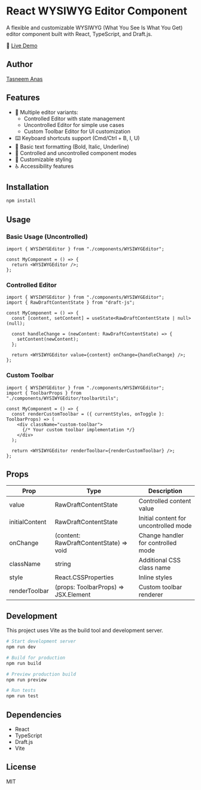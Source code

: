 # React WYSIWYG Editor Component

A flexible and customizable WYSIWYG (What You See Is What You Get) editor component built with React, TypeScript, and Draft.js.

🔗 [Live Demo](https://tasneemanas48.github.io/wysiwyg-editor/)


## Author

[Tasneem Anas](https://www.linkedin.com/in/tasneem-anas/)

## Features

- 🎨 Multiple editor variants:
  - Controlled Editor with state management
  - Uncontrolled Editor for simple use cases
  - Custom Toolbar Editor for UI customization
- ⌨️ Keyboard shortcuts support (Cmd/Ctrl + B, I, U)
- 🎯 Basic text formatting (Bold, Italic, Underline)
- 🔄 Controlled and uncontrolled component modes
- 💅 Customizable styling
- ♿ Accessibility features

## Installation

```bash
npm install
```

## Usage

### Basic Usage (Uncontrolled)

```tsx
import { WYSIWYGEditor } from "./components/WYSIWYGEditor";

const MyComponent = () => {
  return <WYSIWYGEditor />;
};
```

### Controlled Editor

```tsx
import { WYSIWYGEditor } from "./components/WYSIWYGEditor";
import { RawDraftContentState } from "draft-js";

const MyComponent = () => {
  const [content, setContent] = useState<RawDraftContentState | null>(null);

  const handleChange = (newContent: RawDraftContentState) => {
    setContent(newContent);
  };

  return <WYSIWYGEditor value={content} onChange={handleChange} />;
};
```

### Custom Toolbar

```tsx
import { WYSIWYGEditor } from "./components/WYSIWYGEditor";
import { ToolbarProps } from "./components/WYSIWYGEditor/toolbarUtils";

const MyComponent = () => {
  const renderCustomToolbar = ({ currentStyles, onToggle }: ToolbarProps) => (
    <div className="custom-toolbar">
      {/* Your custom toolbar implementation */}
    </div>
  );

  return <WYSIWYGEditor renderToolbar={renderCustomToolbar} />;
};
```

## Props

| Prop           | Type                                    | Description                           |
| -------------- | --------------------------------------- | ------------------------------------- |
| value          | RawDraftContentState                    | Controlled content value              |
| initialContent | RawDraftContentState                    | Initial content for uncontrolled mode |
| onChange       | (content: RawDraftContentState) => void | Change handler for controlled mode    |
| className      | string                                  | Additional CSS class name             |
| style          | React.CSSProperties                     | Inline styles                         |
| renderToolbar  | (props: ToolbarProps) => JSX.Element    | Custom toolbar renderer               |

## Development

This project uses Vite as the build tool and development server.

```bash
# Start development server
npm run dev

# Build for production
npm run build

# Preview production build
npm run preview

# Run tests
npm run test
```

## Dependencies

- React
- TypeScript
- Draft.js
- Vite

## License

MIT
